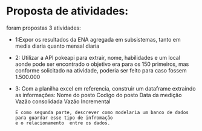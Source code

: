 #   Proposta de atividades:

foram propostas 3 atividades:

-   1:Expor os resultados da ENA agregada em subsistemas, tanto em media diaria quanto mensal diaria

-   2: Utilizar a API pokeapi para extrair, nome, habilidades e um local aonde pode ser encontrado
        o objetivo era para os 150 primeiros, mas conforme solicitado na atividade, poderia
        ser feito para caso fossem 1.500.000
    
-   3: Com a planilha excel em referencia, construir um dataframe extraindo as informações:
        Nome do posto
        Codigo do posto
        Data da medição
        Vazão consolidada
        Vazão Incremental

        E como segunda parte, descrever como modelaria um banco de dados para guardar esse tipo de infromação
        e o relacionamento  entre os dados.